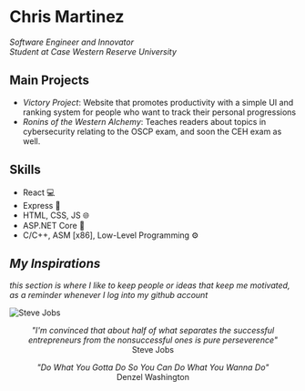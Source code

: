 # Chris Martinez
*Software Engineer and Innovator*<br>
*Student at Case Western Reserve University*

## **Main Projects**
* *Victory Project*: Website that promotes productivity with a simple UI and ranking system for people who want to track their personal progressions
* *Ronins of the Western Alchemy*: Teaches readers about topics in cybersecurity relating to the OSCP exam, and soon the CEH exam as well.

## **Skills**
* React :computer:
* Express :floppy_disk:
* HTML, CSS, JS :globe_with_meridians:
* ASP.NET Core :abacus:
* C/C++, ASM [x86], Low-Level Programming :gear:

## ***My Inspirations***
*this section is where I like to keep people or ideas that keep me motivated, as a reminder whenever I log into my github account*


![Steve Jobs](https://www.incimages.com/uploaded_files/image/1920x1080/GettyImages-92925465_351085.jpg)
<p align='center'>
<i>"I'm convinced that about half of what separates the successful entrepreneurs from the nonsuccessful ones is pure perseverence"</i>
<br>Steve Jobs
</p>
<p align='center'>
<i>"Do What You Gotta Do So You Can Do What You Wanna Do"</i><br>
Denzel Washington
</p>
